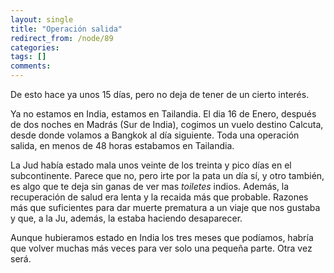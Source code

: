 ```yaml
---
layout: single
title: "Operación salida"
redirect_from: /node/89
categories:
tags: []
comments: 
---
```

De esto hace ya unos 15 días, pero no deja de tener de un cierto interés.  

Ya no estamos en India, estamos en Tailandia. El dia 16 de Enero, después de dos noches en Madrás (Sur de India), cogimos un vuelo destino Calcuta, desde donde volamos a Bangkok al día siguiente. Toda una operación salida, en menos de 48 horas estabamos en Tailandia.  

La Jud había estado mala unos veinte de los treinta y pico días en el subcontinente. Parece que no, pero irte por la pata un día sí, y otro también, es algo que te deja sin ganas de ver mas <span style="font-style:italic;">toiletes</span> indios. Además, la recuperación de salud era lenta y la recaida más que probable. Razones más que suficientes para dar muerte prematura a un viaje que nos gustaba y que, a la Ju, además, la estaba haciendo desaparecer.  

Aunque hubieramos estado en India los tres meses que podíamos, habría que volver muchas más veces para ver solo una pequeña parte. Otra vez será.
